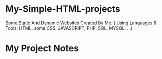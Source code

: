 # My-Simple-HTML-projects
Some Static And Dynamic Websites Created By Me. ( Using Languages &amp; Tools: HTML, some CSS, JAVASCRIPT, PHP, SQL, MYSQL, ...)
# My Project Notes
